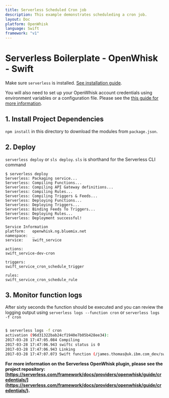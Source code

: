 ```yaml
---
title: Serverless Scheduled Cron job
description: This example demonstrates scheduleding a cron job.
layout: Doc
platform: OpenWhisk
language: Swift
framework: "v1"
---
```

# Serverless Boilerplate - OpenWhisk - Swift

Make sure `serverless` is installed. [See installation guide](https://serverless.com/framework/docs/providers/openwhisk/guide/installation/).

You will also need to set up your OpenWhisk account credentials using environment variables or a configuration file. Please see the [this guide for more information](https://serverless.com/framework/docs/providers/openwhisk/guide/credentials/).

## 1. Install Project Dependencies
`npm install` in this directory to download the modules from `package.json`.

## 2. Deploy
`serverless deploy` or `sls deploy`. `sls` is shorthand for the Serverless CLI command

```
$ serverless deploy
Serverless: Packaging service...
Serverless: Compiling Functions...
Serverless: Compiling API Gateway definitions...
Serverless: Compiling Rules...
Serverless: Compiling Triggers & Feeds...
Serverless: Deploying Functions...
Serverless: Deploying Triggers...
Serverless: Binding Feeds To Triggers...
Serverless: Deploying Rules...
Serverless: Deployment successful!

Service Information
platform:	openwhisk.ng.bluemix.net
namespace:	_
service:	swift_service

actions:
swift_service-dev-cron

triggers:
swift_service_cron_schedule_trigger

rules:
swift_service_cron_schedule_rule
```

## 3. Monitor function logs

After sixty seconds the function should be executed and you can review the
logging output using `serverless logs --function cron` or `serverless logs -f cron`

```bash

$ serverless logs -f cron
activation (96d31322bab24cf1940e7b05b428ee34):
2017-03-28 17:47:05.084 Compiling
2017-03-28 17:47:06.943 swiftc status is 0
2017-03-28 17:47:06.943 Linking
2017-03-28 17:47:07.073 Swift function (/james.thomas@uk.ibm.com_dev/swift_service-dev-cron) was called @ 2017-03-28 16:47:07
```

**For more information on the Serverless OpenWhisk plugin, please see the project repository: [https://serverless.com/framework/docs/providers/openwhisk/guide/credentials/](https://serverless.com/framework/docs/providers/openwhisk/guide/credentials/).**
